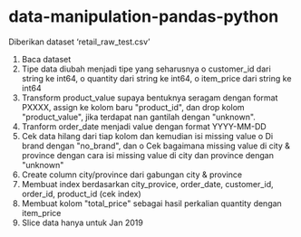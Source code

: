 # data-manipulation-pandas-python
Diberikan dataset ‘retail_raw_test.csv’
1.	Baca dataset
2.	Tipe data diubah menjadi tipe yang seharusnya
o	customer_id dari string ke int64,
o	quantity dari string ke int64,
o	item_price dari string ke int64
3.	Transform product_value supaya bentuknya seragam dengan format PXXXX, assign ke kolom baru "product_id", dan drop kolom "product_value", jika terdapat nan gantilah dengan "unknown".
4.	Tranform order_date menjadi value dengan format YYYY-MM-DD
5.	Cek data hilang dari tiap kolom dan kemudian isi missing value
o	Di brand dengan "no_brand", dan
o	Cek bagaimana missing value di city & province dengan cara isi missing value di city dan province dengan "unknown"
6.	Create column city/province dari gabungan city & province
7.	Membuat index berdasarkan city_provice, order_date, customer_id, order_id, product_id (cek index)
8.	Membuat kolom "total_price" sebagai hasil perkalian quantity dengan item_price
9.	Slice data hanya untuk Jan 2019
